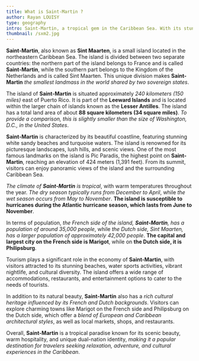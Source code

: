 ```yaml
---
title: What is Saint-Martin ?
author: Rayan LOUISY
type: geography
intro: Saint-Martin, a tropical gem in the Caribbean Sea. With its stunning beaches, turquoise waters, and a harmonious blend of French and Dutch cultures, Saint-Martin offers a unique and enchanting experience. Divided between two sovereign states, the French side of Saint-Martin and the Dutch side of Sint Maarten, this small paradise presents a world of beauty and diversity within its compact borders.
thumbnail: /sxm2.jpg
---
```


**Saint-Martin**, also known as **Sint Maarten**, is a small island located in the northeastern Caribbean Sea. The island is divided between two separate countries: the northern part of the island belongs to France and is called **Saint-Martin**, while the southern part belongs to the Kingdom of the Netherlands and is called Sint Maarten. This unique division makes **Saint-Martin** *the smallest landmass in the world shared by two sovereign states*.

The island of **Saint-Martin** is situated approximately *240 kilometers (150 miles)* east of Puerto Rico. It is part of the **Leeward Islands** and is located within the larger chain of islands known as the **Lesser Antilles**. The island has a total land area of about **88 square kilometers (34 square miles)**. *To provide a comparison, this is slightly smaller than the size of Washington, D.C., in the United States*.

**Saint-Martin** is characterized by its beautiful coastline, featuring stunning white sandy beaches and turquoise waters. The island is renowned for its picturesque landscapes, lush hills, and scenic views. One of the most famous landmarks on the island is Pic Paradis, the highest point on **Saint-Martin**, reaching an elevation of 424 meters (1,391 feet). From its summit, visitors can enjoy panoramic views of the island and the surrounding Caribbean Sea.

*The climate of **Saint-Martin** is tropical*, with warm temperatures throughout the year. *The dry season typically runs from December to April*, while *the wet season occurs from May to November*. **The island is susceptible to hurricanes during the Atlantic hurricane season, which lasts from June to November**.

In terms of population, *the French side of the island, **Saint-Martin**, has a population of around 35,000 people*, while *the Dutch side, Sint Maarten, has a larger population of approximately 42,000 people*. **The capital and largest city on the French side is Marigot**, while on **the Dutch side, it is Philipsburg**.

Tourism plays a significant role in the economy of **Saint-Martin**, with visitors attracted to its stunning beaches, water sports activities, vibrant nightlife, and cultural diversity. The island offers a wide range of accommodations, restaurants, and entertainment options to cater to the needs of tourists.

In addition to its natural beauty, **Saint-Martin** also has a *rich cultural heritage influenced by its French and Dutch backgrounds*. Visitors can explore charming towns like Marigot on the French side and Philipsburg on the Dutch side, which offer a *blend of European and Caribbean architectural styles*, as well as local markets, shops, and restaurants.

Overall, **Saint-Martin** is a tropical paradise known for its scenic beauty, warm hospitality, and unique dual-nation identity, *making it a popular destination for travelers seeking relaxation, adventure, and cultural experiences in the Caribbean*.
